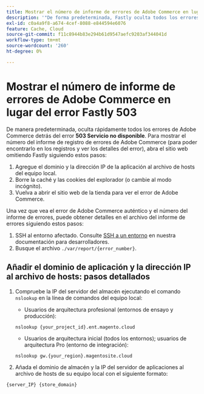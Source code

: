 ```yaml
---
title: Mostrar el número de informe de errores de Adobe Commerce en lugar del error Fastly 503
description: '"De forma predeterminada, Fastly oculta todos los errores de Adobe Commerce detrás del error Servicio no disponible **503**. Para mostrar el número del informe de registro de errores de Adobe Commerce (para poder encontrarlo en los registros y ver los detalles del error), abra el sitio web omitiendo Fastly siguiendo estos pasos:'''
exl-id: c0a4a9f8-a674-4cef-8088-e844594e6076
feature: Cache, Cloud
source-git-commit: f11c8944b83e294b61d9547aefc9203af344041d
workflow-type: tm+mt
source-wordcount: '260'
ht-degree: 0%

---
```


# Mostrar el número de informe de errores de Adobe Commerce en lugar del error Fastly 503

De manera predeterminada, oculta rápidamente todos los errores de Adobe Commerce detrás del error **503 Servicio no disponible**. Para mostrar el número del informe de registro de errores de Adobe Commerce (para poder encontrarlo en los registros y ver los detalles del error), abra el sitio web omitiendo Fastly siguiendo estos pasos:

1. Agregue el dominio y la dirección IP de la aplicación al archivo de hosts del equipo local.
1. Borre la caché y las cookies del explorador (o cambie al modo incógnito).
1. Vuelva a abrir el sitio web de la tienda para ver el error de Adobe Commerce.

Una vez que vea el error de Adobe Commerce auténtico y el número del informe de errores, puede obtener detalles en el archivo del informe de errores siguiendo estos pasos:

1. SSH al entorno afectado. Consulte [SSH a un entorno](https://devdocs.magento.com/guides/v2.3/cloud/env/environments-ssh.html#ssh) en nuestra documentación para desarrolladores.
1. Busque el archivo `./var/report/{error_number}`.

## Añadir el dominio de aplicación y la dirección IP al archivo de hosts: pasos detallados

1. Compruebe la IP del servidor del almacén ejecutando el comando `nslookup` en la línea de comandos del equipo local:
   * Usuarios de arquitectura profesional (entornos de ensayo y producción):

   ```
   nslookup {your_project_id}.ent.magento.cloud
   ```

   * Usuarios de arquitectura inicial (todos los entornos); usuarios de arquitectura Pro (entorno de integración):

   ```
   nslookup gw.{your_region}.magentosite.cloud
   ```

1. Añada el dominio de almacén y la IP del servidor de aplicaciones al archivo de hosts de su equipo local con el siguiente formato:

```
{server_IP} {store_domain}
```

